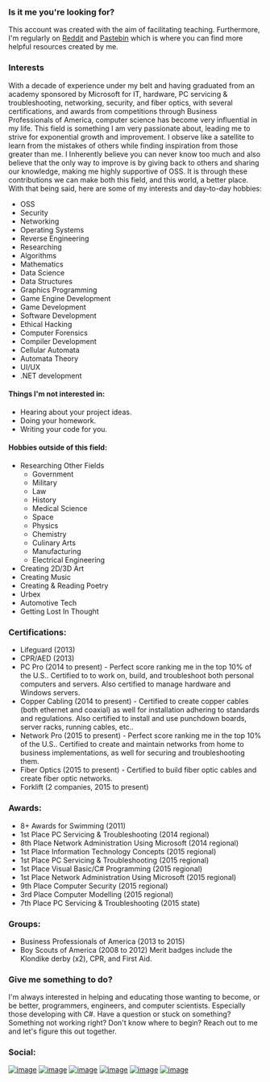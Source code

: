 ### Is it me you're looking for?

This account was created with the aim of facilitating teaching. Furthermore, I'm regularly on [Reddit](https://www.reddit.com/user/DidacticSpectre?utm_source=amp&utm_medium=&utm_content=comment_username) and [Pastebin](https://pastebin.com/u/DidacticSpectre) which is where you can find more helpful resources created by me.

### Interests

With a decade of experience under my belt and having graduated from an academy sponsored by Microsoft for IT, hardware, PC servicing & troubleshooting, networking, security, and fiber optics, with several certifications, and awards from competitions through Business Professionals of America, computer science has become very influential in my life. This field is something I am very passionate about, leading me to strive for exponential growth and improvement. I observe like a satellite to learn from the mistakes of others while finding inspiration from those greater than me. I Inherently believe you can never know too much and also believe that the only way to improve is by giving back to others and sharing our knowledge, making me highly supportive of OSS. It is through these contributions we can make both this field, and this world, a better place. With that being said, here are some of my interests and day-to-day hobbies:

- OSS
- Security
- Networking
- Operating Systems
- Reverse Engineering
- Researching
- Algorithms
- Mathematics
- Data Science
- Data Structures
- Graphics Programming
- Game Engine Development
- Game Development
- Software Development
- Ethical Hacking
- Computer Forensics
- Compiler Development
- Cellular Automata
- Automata Theory
- UI/UX
- .NET development

#### Things I'm not interested in:

- Hearing about your project ideas.
- Doing your homework.
- Writing your code for you.

#### Hobbies outside of this field:

- Researching Other Fields
    - Government
    - Military
    - Law
    - History
    - Medical Science
    - Space
    - Physics
    - Chemistry
    - Culinary Arts
    - Manufacturing
    - Electrical Engineering
- Creating 2D/3D Art
- Creating Music
- Creating & Reading Poetry
- Urbex
- Automotive Tech
- Getting Lost In Thought

### Certifications:

- Lifeguard (2013)
- CPR/AED (2013)
- PC Pro (2014 to present) - Perfect score ranking me in the top 10% of the U.S.. Certified to to work on, build, and troubleshoot both personal computers and servers. Also certified to manage hardware and Windows servers.
- Copper Cabling (2014 to present) - Certified to create copper cables (both ethernet and coaxial) as well for installation adhering to standards and regulations. Also certified to install and use punchdown boards, server racks, running cables, etc..
- Network Pro (2015 to present) - Perfect score ranking me in the top 10% of the U.S.. Certified to create and maintain networks from home to business implementations, as well for securing and troubleshooting them.
- Fiber Optics (2015 to present) - Certified to build fiber optic cables and create fiber optic networks.
- Forklift (2 companies, 2015 to present)

### Awards:

- 8+ Awards for Swimming (2011)
- 1st Place PC Servicing & Troubleshooting (2014 regional)
- 8th Place Network Administration Using Microsoft (2014 regional)
- 1st Place Information Technology Concepts (2015 regional)
- 1st Place PC Servicing & Troubleshooting (2015 regional)
- 1st Place Visual Basic/C# Programming (2015 regional)
- 1st Place Network Administration Using Microsoft (2015 regional)
- 9th Place Computer Security (2015 regional)
- 3rd Place Computer Modelling (2015 regional)
- 7th Place PC Servicing & Troubleshooting (2015 state)

### Groups:

- Business Professionals of America (2013 to 2015)
- Boy Scouts of America (2008 to 2012) Merit badges include the Klondike derby (x2), CPR, and First Aid.

### Give me something to do?

I'm always interested in helping and educating those wanting to become, or be better, programmers, engineers, and computer scientists. Especially those developing with C#. Have a question or stuck on something? Something not working right? Don't know where to begin? Reach out to me and let's figure this out together.

### Social:

[![image](https://img.shields.io/badge/Reddit-FF4500?style=for-the-badge&logo=reddit&logoColor=white)](https://www.reddit.com/user/DidacticSpectre)
[![image](https://img.shields.io/badge/Discord-7289DA?style=for-the-badge&logo=discord&logoColor=white)](https://discordapp.com/users/828240628483751966)
[![image](https://img.shields.io/badge/YouTube-FF0000?style=for-the-badge&logo=youtube&logoColor=white)](https://www.youtube.com/channel/UChAO6RYs7Qj4C8lzwTl-dYw)
[![image](https://img.shields.io/badge/SoundCloud-FF3300?style=for-the-badge&logo=soundcloud&logoColor=white)](https://soundcloud.com/user-279854821)
[![image](https://img.shields.io/badge/Steam-000000?style=for-the-badge&logo=steam&logoColor=white)](https://steamcommunity.com/id/didacticspectre)
[![image](https://img.shields.io/badge/Xbox-107C10?style=for-the-badge&logo=xbox&logoColor=white)](http://live.xbox.com/Profile?Gamertag=didactic3058)
